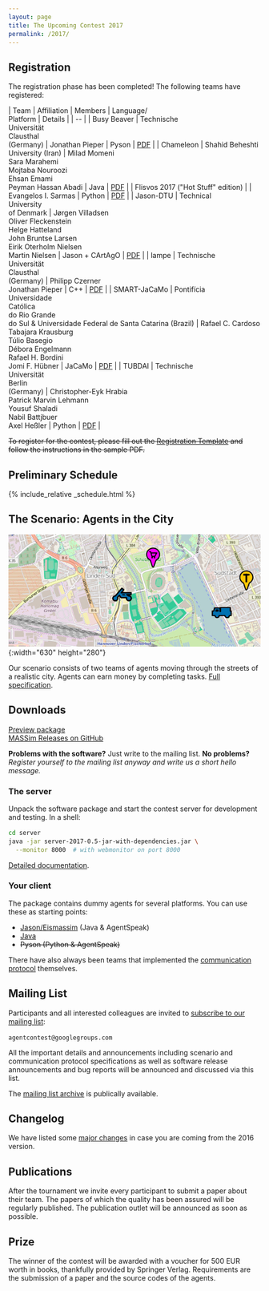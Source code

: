 ```yaml
---
layout: page
title: The Upcoming Contest 2017
permalink: /2017/
---
```


Registration
------------

The registration phase has been completed! The following teams have registered:

| Team | Affiliation | Members | Language/<br>Platform | Details |
| -- |
| Busy Beaver | Technische<br> Universität<br> Clausthal<br> (Germany) | Jonathan Pieper | Pyson | [PDF](../registration/Busy-Beaver.pdf) |
| Chameleon | Shahid Beheshti University (Iran) | Milad Momeni <br> Sara Marahemi <br> Mojtaba Nouroozi <br> Ehsan Emami <br> Peyman Hassan Abadi | Java | [PDF](../registration/Chameleon.pdf) |
| Flisvos 2017 ("Hot Stuff" edition) |  | Evangelos I. Sarmas | Python | [PDF](../registration/Flisvos-2017.pdf) |
| Jason-DTU | Technical<br> University<br> of Denmark | Jørgen Villadsen <br> Oliver Fleckenstein <br> Helge Hatteland <br> John Bruntse Larsen <br> Eirik Oterholm Nielsen <br> Martin Nielsen | Jason + CArtAgO | [PDF](../registration/Jason-DTU.pdf) |
| lampe | Technische<br> Universität<br> Clausthal<br> (Germany) | Philipp Czerner <br> Jonathan Pieper | C++ | [PDF](../registration/lampe.pdf) |
| SMART-JaCaMo | Pontifícia<br> Universidade<br> Católica<br> do Rio Grande<br> do Sul & Universidade Federal de Santa Catarina (Brazil) | Rafael C. Cardoso <br> Tabajara Krausburg <br> Túlio Basegio <br> Débora Engelmann <br> Rafael H. Bordini <br> Jomi F. Hübner | JaCaMo | [PDF](../registration/SMART-JaCaMo.pdf) |
| TUBDAI | Technische<br> Universität<br> Berlin<br> (Germany) | Christopher-Eyk Hrabia <br> Patrick Marvin Lehmann <br> Yousuf Shaladi <br> Nabil Battjbuer <br> Axel Heßler | Python | [PDF](../registration/TUBDAI.pdf) |

<del>To register for the contest, please fill out the [Registration Template](/2017/registration-template-2017.zip) and follow the instructions in the sample PDF.</del>

Preliminary Schedule
--------------------

{% include_relative _schedule.html %}

The Scenario: Agents in the City
--------------------------------

![Agents in the City](/2016/banner.jpg){:width="630" height="280"}

Our scenario consists of two teams of agents moving through the streets of a realistic city.
Agents can earn money by completing tasks. [Full specification](https://github.com/agentcontest/massim/blob/master/docs/scenario.md).


Downloads
---------

<div class="actions">
  <a href="https://github.com/agentcontest/massim/releases" title="MASSim on GitHub">
    <span class="title">Preview package</span>
    <br>
    <span class="filename">MASSim Releases on GitHub</span>
  </a>
</div>

**Problems with the software?** Just write to the mailing list. **No problems?** *Register yourself to the mailing list anyway and write us a short hello message.*

### The server

Unpack the software package and start the contest server for development and testing. In a shell:

```bash
cd server
java -jar server-2017-0.5-jar-with-dependencies.jar \
  --monitor 8000  # with webmonitor on port 8000
```

[Detailed documentation](https://github.com/agentcontest/massim/blob/master/docs/server.md).

### Your client

The package contains dummy agents for several platforms. You can use these
as starting points:

* [Jason/Eismassim](https://github.com/agentcontest/massim/blob/master/docs/eismassim.md) (Java & AgentSpeak)
* [Java](https://github.com/agentcontest/massim/blob/master/docs/javaagents.md)
* <del>Pyson (Python & AgentSpeak)</del>

There have also always been teams that implemented the
[communication protocol](https://github.com/agentcontest/massim/blob/master/docs/protocol.md)
themselves.

Mailing List
------------

Participants and all interested colleagues are invited to [subscribe to our
mailing list](https://groups.google.com/forum/#!forum/agentcontest):

`agentcontest@googlegroups.com`

All the important details and announcements including scenario and communication protocol specifications as well as software release announcements and bug reports will be announced and discussed via this list.

The [mailing list archive](https://groups.google.com/forum/#!forum/agentcontest) is publically available.

Changelog
---------

We have listed some [major changes](changelog) in case you are coming from the 2016 version.

Publications
------------

After the tournament we invite every participant to submit a paper
about their team. The papers of which the quality has been assured
will be regularly published. The publication outlet will be announced
as soon as possible.

Prize
-----

The winner of the contest will be awarded with a voucher for
500 EUR worth in books, thankfully provided by Springer Verlag.
Requirements are the submission of a paper and the source codes
of the agents.

